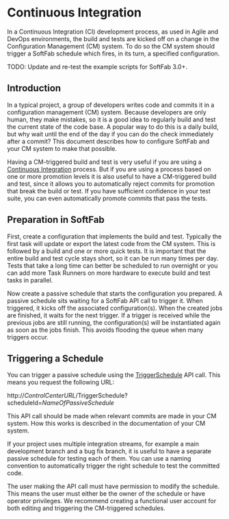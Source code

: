 # Continuous Integration

In a Continuous Integration (CI) development process, as used in Agile and DevOps environments, the build and tests are kicked off on a change in the Configuration Management (CM) system. To do so the CM system should trigger a SoftFab schedule which fires, in its turn, a specified configuration.

<p class="todo">
TODO: Update and re-test the example scripts for SoftFab 3.0+.<br/>
</p>

Introduction
-----------

In a typical project, a group of developers writes code and commits it in a configuration management (CM) system. Because developers are only human, they make mistakes, so it is a good idea to regularly build and test the current state of the code base. A popular way to do this is a daily build, but why wait until the end of the day if you can do the check immediately after a commit? This document describes how to configure SoftFab and your CM system to make that possible.

Having a CM-triggered build and test is very useful if you are using a [Continuous Integration](http://martinfowler.com/articles/continuousIntegration.html) process. But if you are using a process based on one or more promotion levels it is also useful to have a CM-triggered build and test, since it allows you to automatically reject commits for promotion that break the build or test. If you have sufficient confidence in your test suite, you can even automatically promote commits that pass the tests.

Preparation in SoftFab
---------------------

First, create a configuration that implements the build and test. Typically the first task will update or export the latest code from the CM system. This is followed by a build and one or more quick tests. It is important that the entire build and test cycle stays short, so it can be run many times per day. Tests that take a long time can better be scheduled to run overnight or you can add more Task Runners on more hardware to execute build and test tasks in parallel.

Now create a passive schedule that starts the configuration you prepared. A passive schedule sits waiting for a SoftFab API call to trigger it. When triggered, it kicks off the associated configuration(s). When the created jobs are finished, it waits for the next trigger. If a trigger is received while the previous jobs are still running, the configuration(s) will be instantiated again as soon as the jobs finish. This avoids flooding the queue when many triggers occur.

Triggering a Schedule
--------------------

You can trigger a passive schedule using the [TriggerSchedule](../../reference/api/#TriggerSchedule) API call. This means you request the following URL:

<div class="cmd">
http://<i>ControlCenterURL</i>/TriggerSchedule?scheduleId=<i>NameOfPassiveSchedule</i>
</div>

This API call should be made when relevant commits are made in your CM system. How this works is described in the documentation of your CM system.

If your project uses multiple integration streams, for example a main development branch and a bug fix branch, it is useful to have a separate passive schedule for testing each of them. You can use a naming convention to automatically trigger the right schedule to test the committed code.

The user making the API call must have permission to modify the schedule. This means the user must either be the owner of the schedule or have operator privileges. We recommend creating a functional user account for both editing and triggering the CM-triggered schedules.

